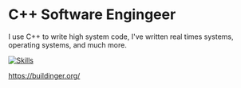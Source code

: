 # C++ Software Engingeer

I use C++ to write high system code, I've written real times systems, operating systems, and much more.

[![Skills](https://skillicons.dev/icons?i=cpp,c,cassandra,vue,clion,cloudflare,cmake,css,github,html,linux,nginx,nuxtjs,sentry,tailwind,ts,ubuntu,visualstudio,vscode,vue&perline=6)](https://skillicons.dev)

https://buildinger.org/
